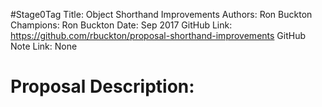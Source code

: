 #Stage0Tag
Title: Object Shorthand Improvements
Authors: Ron Buckton
Champions: Ron Buckton
Date: Sep 2017
GitHub Link: https://github.com/rbuckton/proposal-shorthand-improvements
GitHub Note Link: None

# Proposal Description:
